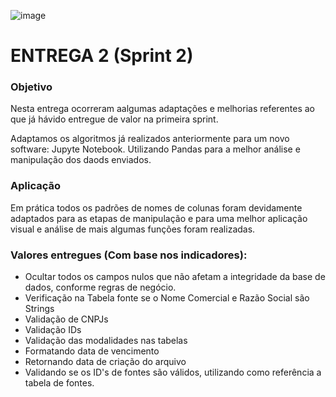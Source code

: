 ![image](https://user-images.githubusercontent.com/57918707/81295850-6e8c7d00-9047-11ea-98ea-f68549174851.png)

# ENTREGA 2 (Sprint 2)

### Objetivo
<p>Nesta entrega ocorreram aalgumas adaptações e melhorias referentes ao que já hávido entregue de valor na primeira sprint.</p>
<p>Adaptamos os algoritmos já realizados anteriormente para um novo software: Jupyte Notebook. Utilizando Pandas para a melhor análise e manipulação dos daods enviados.</p>

### Aplicação
<p>Em prática todos os padrões de nomes de colunas foram devidamente adaptados para as etapas de manipulação e para uma melhor aplicação visual e análise de mais algumas funções foram realizadas.</p>

### Valores entregues (Com base nos indicadores):
- Ocultar todos os campos nulos que não afetam a integridade da base de dados, conforme regras de negócio.
- Verificação na Tabela fonte se o Nome Comercial e Razão Social são Strings
- Validação de CNPJs
- Validação IDs
- Validação das modalidades nas tabelas
- Formatando data de vencimento
- Retornando data de criação do arquivo
- Validando se os ID's de fontes são válidos, utilizando como referência a tabela de fontes.

